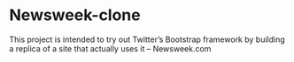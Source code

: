 # Newsweek-clone
This project is intended to try out Twitter’s Bootstrap framework by building a replica  of a site that actually uses it – Newsweek.com

